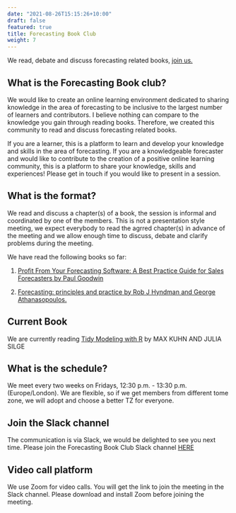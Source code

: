 ```yaml
---
date: "2021-08-26T15:15:26+10:00"
draft: false
featured: true
title: Forecasting Book Club
weight: 7
---
```


We read, debate and discuss forecasting related books, [join us.](https://join.slack.com/t/fbc-cv37548/shared_invite/zt-n2z4du5v-uG_oobOs8fpMFnDZaMqHyg)

## What is the Forecasting Book club?

We would like to create an online learning environment dedicated to sharing knowledge in the area of forecasting to be inclusive to the largest number of learners and contributors. I believe nothing can compare to the knowledge you gain through reading books. Therefore, we created this community to read and discuss forecasting related books.

If you are a learner, this is a platform to learn and develop your knowledge and skills in the area of forecasting. If you are a knowledgeable forecaster and would like to contribute to the creation of a positive online learning community, this is a platform to share your knowledge, skills and experiences! Please get in touch if you would like to present in a session.

## What is the format?

We read and discuss a chapter(s) of a book, the session is informal and coordinated by one of the members. This is not a presentation style meeting, we expect everybody to read the agrred chapter(s) in advance of the meeting and we allow enough time to discuss, debate and clarify problems during the meeting.

We have read the following books so far:

1. [Profit From Your Forecasting Software: A Best Practice Guide for Sales Forecasters by Paul Goodwin](https://www.amazon.co.uk/Profit-Your-Forecasting-Software-Forecasters/dp/1119414571)

2. [Forecasting: principles and practice by Rob J Hyndman and George Athanasopoulos.](https://otexts.com/fpp3/)

## Current Book

We are currently reading [Tidy Modeling with R](https://www.tmwr.org/) by MAX KUHN AND JULIA SILGE

## What is the schedule?

We meet every two weeks on Fridays, 12:30 p.m. - 13:30 p.m. (Europe/London). We are flexible, so if we get members from different tome zone, we will adopt and choose a better TZ for everyone.

## Join the Slack channel

The communication is via Slack, we would be delighted to see you next time. Please join the Forecasting Book Club Slack channel [HERE](https://join.slack.com/t/fbc-cv37548/shared_invite/zt-n2z4du5v-uG_oobOs8fpMFnDZaMqHyg)

## Video call platform

We use Zoom for video calls. You will get the link to join the meeting in the Slack channel. Please download and install Zoom before joining the meeting.

